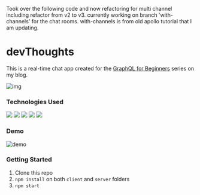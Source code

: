 
Took over the following code and now refactoring for multi channel including refactor from v2 to v3.
currently working on branch 'with-channels' for the chat rooms. 
with-channels is from old apollo tutorial that I am updating.  



# devThoughts
This is a real-time chat app created for the [GraphQL for Beginners](https://lo-victoria.com/series/graphql) series on my blog.

![img](https://cdn.hashnode.com/res/hashnode/image/upload/v1617283127887/toUkcAy_cv.png)


### Technologies Used
<p>
<img src="https://img.shields.io/badge/-GraphQL%20-black?style=for-the-badge&logo=graphql&logoColor=blueviolet">
<img src="https://img.shields.io/badge/-Expressjs%20-%23323330?style=for-the-badge&logo=express">
<img src="https://img.shields.io/badge/react%20-%2320232a.svg?&style=for-the-badge&logo=react" >   
<img src="https://img.shields.io/badge/-Nodejs%20-%23323330?style=for-the-badge&logo=Node.js&logoColor=green">
<img src="https://img.shields.io/badge/-Apollo%20GraphQL-311C87?logo=apollo%20graphql&logoColor=white&style=for-the-badge">
</p>


### Demo
![demo](https://cdn.hashnode.com/res/hashnode/image/upload/v1617185843961/_c4WXjooW.gif)

### Getting Started
1. Clone this repo
2. `npm install` on both `client` and `server` folders
3. `npm start`
